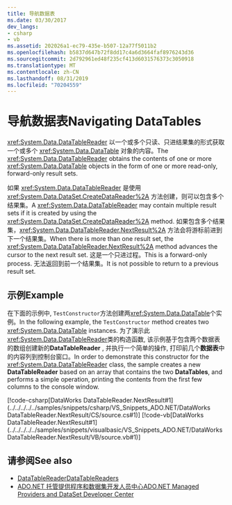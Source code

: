 ```yaml
---
title: 导航数据表
ms.date: 03/30/2017
dev_langs:
- csharp
- vb
ms.assetid: 202026a1-ec79-435e-b507-12a77f5011b2
ms.openlocfilehash: b5837d647b72f8dd17c4a6d3664faf8976243d36
ms.sourcegitcommit: 2d792961ed48f235cf413d6031576373c3050918
ms.translationtype: MT
ms.contentlocale: zh-CN
ms.lasthandoff: 08/31/2019
ms.locfileid: "70204559"
---
```

# <a name="navigating-datatables"></a><span data-ttu-id="18ef0-102">导航数据表</span><span class="sxs-lookup"><span data-stu-id="18ef0-102">Navigating DataTables</span></span>
<span data-ttu-id="18ef0-103"><xref:System.Data.DataTableReader> 以一个或多个只读、只进结果集的形式获取一个或多个 <xref:System.Data.DataTable> 对象的内容。</span><span class="sxs-lookup"><span data-stu-id="18ef0-103">The <xref:System.Data.DataTableReader> obtains the contents of one or more <xref:System.Data.DataTable> objects in the form of one or more read-only, forward-only result sets.</span></span>  
  
 <span data-ttu-id="18ef0-104">如果 <xref:System.Data.DataTableReader> 是使用 <xref:System.Data.DataSet.CreateDataReader%2A> 方法创建，则可以包含多个结果集。</span><span class="sxs-lookup"><span data-stu-id="18ef0-104">A <xref:System.Data.DataTableReader> may contain multiple result sets if it is created by using the <xref:System.Data.DataSet.CreateDataReader%2A> method.</span></span> <span data-ttu-id="18ef0-105">如果包含多个结果集，<xref:System.Data.DataTableReader.NextResult%2A> 方法会将游标前进到下一个结果集。</span><span class="sxs-lookup"><span data-stu-id="18ef0-105">When there is more than one result set, the <xref:System.Data.DataTableReader.NextResult%2A> method advances the cursor to the next result set.</span></span> <span data-ttu-id="18ef0-106">这是一个只进过程。</span><span class="sxs-lookup"><span data-stu-id="18ef0-106">This is a forward-only process.</span></span> <span data-ttu-id="18ef0-107">无法返回到前一个结果集。</span><span class="sxs-lookup"><span data-stu-id="18ef0-107">It is not possible to return to a previous result set.</span></span>  
  
## <a name="example"></a><span data-ttu-id="18ef0-108">示例</span><span class="sxs-lookup"><span data-stu-id="18ef0-108">Example</span></span>  
 <span data-ttu-id="18ef0-109">在下面的示例中, `TestConstructor`方法创建两<xref:System.Data.DataTable>个实例。</span><span class="sxs-lookup"><span data-stu-id="18ef0-109">In the following example, the `TestConstructor` method creates two <xref:System.Data.DataTable> instances.</span></span> <span data-ttu-id="18ef0-110">为了演示此<xref:System.Data.DataTableReader>类的构造函数, 该示例基于包含两个数据表的数组创建新的**DataTableReader** , 并执行一个简单的操作, 打印前几个**数据表**中的内容列到控制台窗口。</span><span class="sxs-lookup"><span data-stu-id="18ef0-110">In order to demonstrate this constructor for the <xref:System.Data.DataTableReader> class, the sample creates a new **DataTableReader** based on an array that contains the two **DataTables**, and performs a simple operation, printing the contents from the first few columns to the console window.</span></span>  
  
 [!code-csharp[DataWorks DataTableReader.NextResult#1](../../../../../samples/snippets/csharp/VS_Snippets_ADO.NET/DataWorks DataTableReader.NextResult/CS/source.cs#1)]
 [!code-vb[DataWorks DataTableReader.NextResult#1](../../../../../samples/snippets/visualbasic/VS_Snippets_ADO.NET/DataWorks DataTableReader.NextResult/VB/source.vb#1)]  
  
## <a name="see-also"></a><span data-ttu-id="18ef0-111">请参阅</span><span class="sxs-lookup"><span data-stu-id="18ef0-111">See also</span></span>

- [<span data-ttu-id="18ef0-112">DataTableReader</span><span class="sxs-lookup"><span data-stu-id="18ef0-112">DataTableReaders</span></span>](datatablereaders.md)
- [<span data-ttu-id="18ef0-113">ADO.NET 托管提供程序和数据集开发人员中心</span><span class="sxs-lookup"><span data-stu-id="18ef0-113">ADO.NET Managed Providers and DataSet Developer Center</span></span>](https://go.microsoft.com/fwlink/?LinkId=217917)
